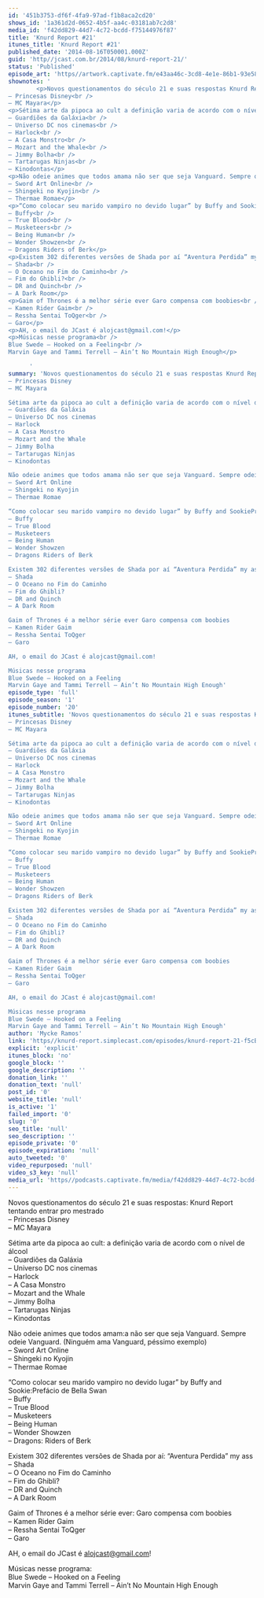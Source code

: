 ```yaml
---
id: '451b3753-df6f-4fa9-97ad-f1b8aca2cd20'
shows_id: '1a361d2d-0652-4b5f-aa4c-03181ab7c2d8'
media_id: 'f42dd829-44d7-4c72-bcdd-f75144976f87'
title: 'Knurd Report #21'
itunes_title: 'Knurd Report #21'
published_date: '2014-08-16T050001.000Z'
guid: 'http//jcast.com.br/2014/08/knurd-report-21/'
status: 'Published'
episode_art: 'https//artwork.captivate.fm/e43aa46c-3cd8-4e1e-86b1-93e5863c4080/1000-itunes-1582315387.jpg'
shownotes: '
        <p>Novos questionamentos do século 21 e suas respostas Knurd Report tentando entrar pro mestrado<br />
– ﻿Princesas Disney<br />
– MC Mayara</p>
<p>Sétima arte da pipoca ao cult a definição varia de acordo com o nível de álcool<br />
– Guardiões da Galáxia<br />
– Universo DC nos cinemas<br />
– Harlock<br />
– A Casa Monstro<br />
– Mozart and the Whale<br />
– Jimmy Bolha<br />
– Tartarugas Ninjas<br />
– Kinodontas</p>
<p>Não odeie animes que todos amama não ser que seja Vanguard. Sempre odeie Vanguard. (Ninguém ama Vanguard, péssimo exemplo)<br />
– Sword Art Online<br />
– Shingeki no Kyojin<br />
– Thermae Romae</p>
<p>“Como colocar seu marido vampiro no devido lugar” by Buffy and SookiePrefácio de Bella Swan<br />
– Buffy<br />
– True Blood<br />
– Musketeers<br />
– Being Human<br />
– Wonder Showzen<br />
– Dragons Riders of Berk</p>
<p>Existem 302 diferentes versões de Shada por aí “Aventura Perdida” my ass<br />
– Shada<br />
– O Oceano no Fim do Caminho<br />
– Fim do Ghibli?<br />
– DR and Quinch<br />
– A Dark Room</p>
<p>Gaim of Thrones é a melhor série ever Garo compensa com boobies<br />
– Kamen Rider Gaim<br />
– Ressha Sentai ToQger<br />
– Garo</p>
<p>AH, o email do JCast é alojcast@gmail.com!</p>
<p>Músicas nesse programa<br />
Blue Swede – Hooked on a Feeling<br />
Marvin Gaye and Tammi Terrell – Ain’t No Mountain High Enough</p>

      '
summary: 'Novos questionamentos do século 21 e suas respostas Knurd Report tentando entrar pro mestrado
– ﻿Princesas Disney
– MC Mayara

Sétima arte da pipoca ao cult a definição varia de acordo com o nível de álcool
– Guardiões da Galáxia
– Universo DC nos cinemas
– Harlock
– A Casa Monstro
– Mozart and the Whale
– Jimmy Bolha
– Tartarugas Ninjas
– Kinodontas

Não odeie animes que todos amama não ser que seja Vanguard. Sempre odeie Vanguard. (Ninguém ama Vanguard, péssimo exemplo)
– Sword Art Online
– Shingeki no Kyojin
– Thermae Romae

“Como colocar seu marido vampiro no devido lugar” by Buffy and SookiePrefácio de Bella Swan
– Buffy
– True Blood
– Musketeers
– Being Human
– Wonder Showzen
– Dragons Riders of Berk

Existem 302 diferentes versões de Shada por aí “Aventura Perdida” my ass
– Shada
– O Oceano no Fim do Caminho
– Fim do Ghibli?
– DR and Quinch
– A Dark Room

Gaim of Thrones é a melhor série ever Garo compensa com boobies
– Kamen Rider Gaim
– Ressha Sentai ToQger
– Garo

AH, o email do JCast é alojcast@gmail.com!

Músicas nesse programa
Blue Swede – Hooked on a Feeling
Marvin Gaye and Tammi Terrell – Ain’t No Mountain High Enough'
episode_type: 'full'
episode_season: '1'
episode_number: '20'
itunes_subtitle: 'Novos questionamentos do século 21 e suas respostas Knurd Report tentando entrar pro mestrado
– ﻿Princesas Disney
– MC Mayara

Sétima arte da pipoca ao cult a definição varia de acordo com o nível de álcool
– Guardiões da Galáxia
– Universo DC nos cinemas
– Harlock
– A Casa Monstro
– Mozart and the Whale
– Jimmy Bolha
– Tartarugas Ninjas
– Kinodontas

Não odeie animes que todos amama não ser que seja Vanguard. Sempre odeie Vanguard. (Ninguém ama Vanguard, péssimo exemplo)
– Sword Art Online
– Shingeki no Kyojin
– Thermae Romae

“Como colocar seu marido vampiro no devido lugar” by Buffy and SookiePrefácio de Bella Swan
– Buffy
– True Blood
– Musketeers
– Being Human
– Wonder Showzen
– Dragons Riders of Berk

Existem 302 diferentes versões de Shada por aí “Aventura Perdida” my ass
– Shada
– O Oceano no Fim do Caminho
– Fim do Ghibli?
– DR and Quinch
– A Dark Room

Gaim of Thrones é a melhor série ever Garo compensa com boobies
– Kamen Rider Gaim
– Ressha Sentai ToQger
– Garo

AH, o email do JCast é alojcast@gmail.com!

Músicas nesse programa
Blue Swede – Hooked on a Feeling
Marvin Gaye and Tammi Terrell – Ain’t No Mountain High Enough'
author: 'Mycke Ramos'
link: 'https//knurd-report.simplecast.com/episodes/knurd-report-21-f5cBHkAF'
explicit: 'explicit'
itunes_block: 'no'
google_block: ''
google_description: ''
donation_link: ''
donation_text: 'null'
post_id: '0'
website_title: 'null'
is_active: '1'
failed_import: '0'
slug: '0'
seo_title: 'null'
seo_description: ''
episode_private: '0'
episode_expiration: 'null'
auto_tweeted: '0'
video_repurposed: 'null'
video_s3_key: 'null'
media_url: 'https//podcasts.captivate.fm/media/f42dd829-44d7-4c72-bcdd-f75144976f87/hipcast-12771-u-391485-s-1-audio_tc.mp3'
---
```

Novos questionamentos do século 21 e suas respostas: Knurd Report tentando entrar pro mestrado  
– ﻿Princesas Disney  
– MC Mayara

Sétima arte da pipoca ao cult: a definição varia de acordo com o nível de álcool  
– Guardiões da Galáxia  
– Universo DC nos cinemas  
– Harlock  
– A Casa Monstro  
– Mozart and the Whale  
– Jimmy Bolha  
– Tartarugas Ninjas  
– Kinodontas

Não odeie animes que todos amam:a não ser que seja Vanguard. Sempre odeie Vanguard. (Ninguém ama Vanguard, péssimo exemplo)  
– Sword Art Online  
– Shingeki no Kyojin  
– Thermae Romae

“Como colocar seu marido vampiro no devido lugar” by Buffy and Sookie:Prefácio de Bella Swan  
– Buffy  
– True Blood  
– Musketeers  
– Being Human  
– Wonder Showzen  
– Dragons: Riders of Berk

Existem 302 diferentes versões de Shada por aí: “Aventura Perdida” my ass  
– Shada  
– O Oceano no Fim do Caminho  
– Fim do Ghibli?  
– DR and Quinch  
– A Dark Room

Gaim of Thrones é a melhor série ever: Garo compensa com boobies  
– Kamen Rider Gaim  
– Ressha Sentai ToQger  
– Garo

AH, o email do JCast é alojcast@gmail.com!

Músicas nesse programa:  
Blue Swede – Hooked on a Feeling  
Marvin Gaye and Tammi Terrell – Ain’t No Mountain High Enough